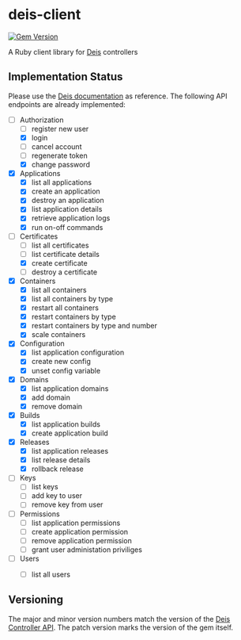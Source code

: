 # deis-client

[![Gem Version](https://badge.fury.io/rb/deis_client.svg)](https://badge.fury.io/rb/deis_client)

A Ruby client library for [Deis](http://docs.deis.io/) controllers

## Implementation Status

Please use the [Deis documentation](http://docs.deis.io/en/latest/reference/api-v1.5/) as reference.
The following API endpoints are already implemented:

- [ ] Authorization
  - [ ] register new user
  - [x] login
  - [ ] cancel account
  - [ ] regenerate token
  - [x] change password
- [x] Applications
  - [x] list all applications
  - [x] create an application
  - [x] destroy an application
  - [x] list application details
  - [x] retrieve application logs
  - [x] run on-off commands
- [ ] Certificates
  - [ ] list all certificates
  - [ ] list certificate details
  - [x] create certificate
  - [ ] destroy a certificate
- [x] Containers
  - [x] list all containers
  - [x] list all containers by type
  - [x] restart all containers
  - [x] restart containers by type
  - [x] restart containers by type and number
  - [x] scale containers
- [x] Configuration
  - [x] list application configuration
  - [x] create new config
  - [x] unset config variable
- [x] Domains
  - [x] list application domains
  - [x] add domain
  - [x] remove domain
- [x] Builds
  - [x] list application builds
  - [x] create application build
- [x] Releases
  - [x] list application releases
  - [x] list release details
  - [x] rollback release
- [ ] Keys
  - [ ] list keys
  - [ ] add key to user
  - [ ] remove key from user
- [ ] Permissions
  - [ ] list application permissions
  - [ ] create application permission
  - [ ] remove application permission
  - [ ] grant user administation priviliges
- [ ] Users
  - [ ] list all users


## Versioning

The major and minor version numbers match the version of the [Deis Controller API](http://docs.deis.io/en/latest/reference/api-v1.5/).
The patch version marks the version of the gem itself.
